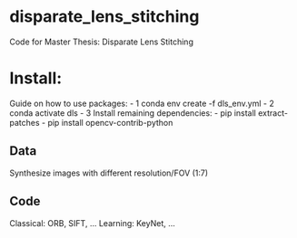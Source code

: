 # disparate_lens_stitching
Code for Master Thesis: Disparate Lens Stitching

# Install:
Guide on how to use packages:
    - 1 conda env create -f dls_env.yml
    - 2 conda activate dls
    - 3 Install remaining dependencies:
        - pip install extract-patches
        - pip install opencv-contrib-python

## Data
Synthesize images with different resolution/FOV (1:7)

## Code
Classical: ORB, SIFT, ...
Learning: KeyNet, ...

